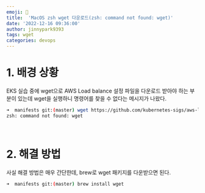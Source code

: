```yaml
---
emoji: 💫
title:  'MacOS zsh wget 다운로드(zsh: command not found: wget)'
date: '2022-12-16 09:36:00'
author: jinnypark9393
tags: wget
categories: devops
---
```


# 1. 배경 상황

EKS 실습 중에 wget으로 AWS Load balance 설정 파일을 다운로드 받아야 하는 부분이 있는데 wget을 실행하니 명령어를 찾을 수 없다는 메시지가 나왔다.

```bash
➜  manifests git:(master) wget https://github.com/kubernetes-sigs/aws-load-balancer-controller/releases/download/v2.4.4/v2_4_4_full.yaml
zsh: command not found: wget
```

<br/>

# 2. 해결 방법

사실 해결 방법은 매우 간단한데, brew로 wget 패키지를 다운받으면 된다.

```bash
➜  manifests git:(master) brew install wget
```

<br/>